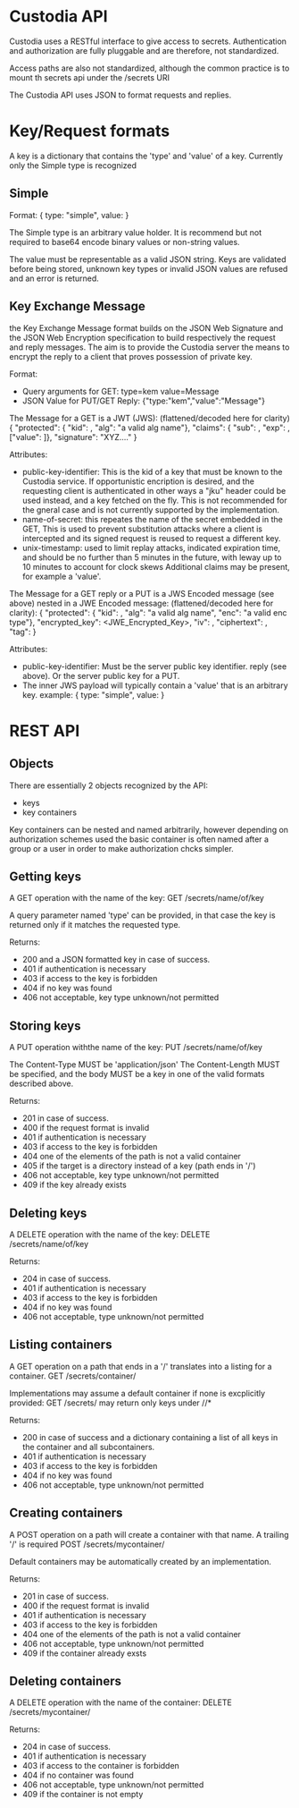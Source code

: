 Custodia API
============

Custodia uses a RESTful interface to give access to secrets.
Authentication and authorization are fully pluggable and are
therefore, not standardized.

Access paths are also not standardized, although the common practice
is to mount th secrets api under the /secrets URI

The Custodia API uses JSON to format requests and replies.

Key/Request formats
===================

A key is a dictionary that contains the 'type' and 'value' of a key.
Currently only the Simple type is recognized


Simple
------

Format:
 { type: "simple", value: <arbitrary> }

The Simple type is an arbitrary value holder. It is recommend but not
required to base64 encode binary values or non-string values.

The value must be representable as a valid JSON string. Keys are
validated before being stored, unknown key types or invalid JSON values
are refused and an error is returned.


Key Exchange Message
--------------------

the Key Exchange Message format builds on the JSON Web Signature and the
JSON Web Encryption specification to build respectively the request and
reply messages.
The aim is to provide the Custodia server the means to encrypt the reply
to a client that proves possession of private key.

Format:
- Query arguments for GET:
    type=kem
    value=Message
- JSON Value for PUT/GET Reply:
    {"type:"kem","value":"Message"}

 The Message for a GET is a JWT (JWS):
 (flattened/decoded here for clarity)
  { "protected": { "kid": <public-key-dentifier>,
                   "alg": "a valid alg name"},
    "claims": { "sub": <name-of-secret>,
                "exp": <unix-timestamp indicating expiration time>,
                ["value": <arbitrary> ]},
    "signature": "XYZ...." }

 Attributes:
 - public-key-identifier: This is the kid of a key that must be known to the
 Custodia service. If opportunistic encription is desired, and the requesting
 client is authenticated in other ways a "jku"  header could be used instead,
 and a key fetched on the fly. This is not recommended for the gneral case and
 is not currently supported by the implementation.
 - name-of-secret: this repeates the name of the secret embedded in the GET,
 This is used to prevent substitution attacks where a client is intercepted
 and its signed request is reused to request a different key.
 - unix-timestamp: used to limit replay attacks, indicated expiration time,
 and should be no further than 5 minutes in the future, with leway up to 10
 minutes to account for clock skews
 Additional claims may be present, for example a 'value'.

 The Message for a GET reply or a PUT is a JWS Encoded message (see above)
 nested in a JWE Encoded message:
 (flattened/decoded here for clarity):
  { "protected": { "kid": <public-key-dentifier>,
                   "alg": "a valid alg name",
                   "enc": "a valid enc type"},
    "encrypted_key": <JWE_Encrypted_Key>,
    "iv": <Initialization Vector>,
    "ciphertext": <Encrypted Content>,
    "tag": <Authentication Tag> }

 Attributes:
 - public-key-identifier: Must be the server public key identifier.
   reply (see above). Or the server public key for a PUT.
 - The inner JWS payload will typically contain a 'value' that is
   an arbitrary key.
   example: { type: "simple", value: <arbitrary> }


REST API
========

Objects
-------

There are essentially 2 objects recognized by the API:
- keys
- key containers

Key containers can be nested and named arbitrarily, however depending on
authorization schemes used the basic container is often named after a group or
a user in order to make authorization chcks simpler.


Getting keys
------------

A GET operation with the name of the key:
GET /secrets/name/of/key

A query parameter named 'type' can be provided, in that case the key is
returned only if it matches the requested type.

Returns:
- 200 and a JSON formatted key in case of success.
- 401 if authentication is necessary
- 403 if access to the key is forbidden
- 404 if no key was found
- 406 not acceptable, key type unknown/not permitted


Storing keys
------------

A PUT operation withthe name of the key:
PUT /secrets/name/of/key

The Content-Type MUST be 'application/json'
The Content-Length MUST be specified, and the body MUST be
a key in one of the valid formats described above.

Returns:
- 201 in case of success.
- 400 if the request format is invalid
- 401 if authentication is necessary
- 403 if access to the key is forbidden
- 404 one of the elements of the path is not a valid container
- 405 if the target is a directory instead of a key (path ends in '/')
- 406 not acceptable, key type unknown/not permitted
- 409 if the key already exists


Deleting keys
-------------

A DELETE operation with the name of the key:
DELETE /secrets/name/of/key

Returns:
- 204 in case of success.
- 401 if authentication is necessary
- 403 if access to the key is forbidden
- 404 if no key was found
- 406 not acceptable, type unknown/not permitted


Listing containers
------------------

A GET operation on a path that ends in a '/' translates into
a listing for a container.
GET /secrets/container/

Implementations may assume a default container if none is excplicitly
provided: GET /secrets/ may return only keys under /<user-default>/*

Returns:
- 200 in case of success and a dictionary containing a list of all keys
  in the container and all subcontainers.
- 401 if authentication is necessary
- 403 if access to the key is forbidden
- 404 if no key was found
- 406 not acceptable, type unknown/not permitted


Creating containers
-------------------

A POST operation on a path will create a container with that name.
A trailing '/' is required
POST /secrets/mycontainer/

Default containers may be automatically created by an implementation.

Returns:
- 201 in case of success.
- 400 if the request format is invalid
- 401 if authentication is necessary
- 403 if access to the key is forbidden
- 404 one of the elements of the path is not a valid container
- 406 not acceptable, type unknown/not permitted
- 409 if the container already exsts


Deleting containers
-------------------

A DELETE operation with the name of the container:
DELETE /secrets/mycontainer/

Returns:
- 204 in case of success.
- 401 if authentication is necessary
- 403 if access to the container is forbidden
- 404 if no container was found
- 406 not acceptable, type unknown/not permitted
- 409 if the container is not empty
